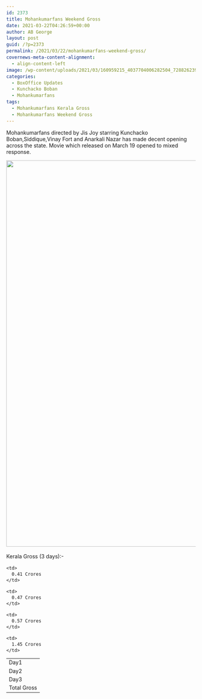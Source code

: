 ```yaml
---
id: 2373
title: Mohankumarfans Weekend Gross
date: 2021-03-22T04:26:59+00:00
author: AB George
layout: post
guid: /?p=2373
permalink: /2021/03/22/mohankumarfans-weekend-gross/
covernews-meta-content-alignment:
  - align-content-left
image: /wp-content/uploads/2021/03/160959215_4037704006282504_7288262396475428044_o.jpg
categories:
  - BoxOffice Updates
  - Kunchacko Boban
  - Mohankumarfans
tags:
  - Mohankumarfans Kerala Gross
  - Mohankumarfans Weekend Gross
---
```

 

Mohankumarfans directed by Jis Joy starring Kunchacko Boban,Siddique,Vinay Fort and Anarkali Nazar has made decent opening across the state. Movie which released on March 19 opened to mixed response. 

<img loading="lazy" width="819" height="1024" src="/wp-content/uploads/2021/03/163546084_286771226142451_7795606081120526562_o-819x1024.jpg" alt="" class="wp-image-2375" srcset="/wp-content/uploads/2021/03/163546084_286771226142451_7795606081120526562_o-819x1024.jpg 819w, /wp-content/uploads/2021/03/163546084_286771226142451_7795606081120526562_o-240x300.jpg 240w, /wp-content/uploads/2021/03/163546084_286771226142451_7795606081120526562_o-768x960.jpg 768w, /wp-content/uploads/2021/03/163546084_286771226142451_7795606081120526562_o.jpg 1024w" sizes="(max-width: 819px) 100vw, 819px" />  

Kerala Gross (3 days):-

<table>
  <tr>
    <td>
      Day1
    </td>
    
    <td>
      0.41 Crores
    </td>
  </tr>
  
  <tr>
    <td>
      Day2
    </td>
    
    <td>
      0.47 Crores
    </td>
  </tr>
  
  <tr>
    <td>
      Day3
    </td>
    
    <td>
      0.57 Crores
    </td>
  </tr>
  
  <tr>
    <td>
      Total Gross
    </td>
    
    <td>
      1.45 Crores
    </td>
  </tr>
</table>